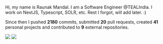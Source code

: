 Hi, my name is Raunak Mandal. I am a Software Engineer @TEALIndia. I work on NextJS, Typescript, SOLR, etc. Rest I forgot, will add later. :)

Since then I pushed **2180** commits, submitted **20** pull requests, created **41** personal projects and contributed to **9** external repositories.


<img src="https://github-readme-stats.vercel.app/api?username=RaunakMandal&show_icons=true&count_private=true">
<img src="https://github-readme-stats.vercel.app/api/top-langs/?username=RaunakMandal">
